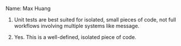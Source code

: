 Name: Max Huang

1. Unit tests are best suited for isolated, small pieces of code, not full workflows involving multiple systems like message.

2. Yes. This is a well-defined, isolated piece of code.